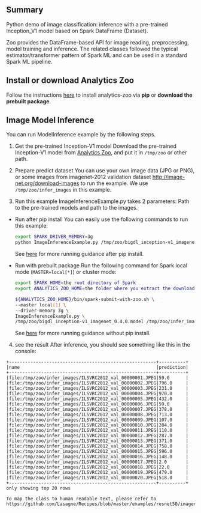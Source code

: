 ## Summary

Python demo of image classification: inference with a pre-trained Inception_V1 model based on Spark DataFrame (Dataset).

Zoo provides the DataFrame-based API for image reading, preprocessing, model training and inference. The related classes followed the typical estimator/transformer pattern of Spark ML and can be used in a standard Spark ML pipeline.

## Install or download Analytics Zoo

Follow the instructions [here](https://analytics-zoo.github.io/master/#PythonUserGuide/install/) to install analytics-zoo via __pip__ or __download the prebuilt package__.

## Image Model Inference
You can run ModelInference example by the following steps.

1. Get the pre-trained Inception-V1 model
Download the pre-trained Inception-V1 model from [Analytics Zoo](https://s3-ap-southeast-1.amazonaws.com/bigdl-models/imageclassification/imagenet/bigdl_inception-v1_imagenet_0.4.0.model),
and put it in `/tmp/zoo` or other path.

2. Prepare predict dataset
You can use your own image data (JPG or PNG), or some images from imagenet-2012 validation
dataset <http://image-net.org/download-images> to run the example. We use `/tmp/zoo/infer_images`
in this example.

3. Run this example
ImageInferenceExample.py takes 2 parameters: Path to the pre-trained models and path to the images.

- Run after pip install
You can easily use the following commands to run this example:
    ```bash
    export SPARK_DRIVER_MEMORY=3g
    python ImageInferenceExample.py /tmp/zoo/bigdl_inception-v1_imagenet_0.4.0.model /tmp/zoo/infer_images
    ```
    See [here](https://analytics-zoo.github.io/master/#PythonUserGuide/run/#run-after-pip-install) for more running guidance after pip install.

- Run with prebuilt package
Run the following command for Spark local mode (`MASTER=local[*]`) or cluster mode:
    ```bash
    export SPARK_HOME=the root directory of Spark
    export ANALYTICS_ZOO_HOME=the folder where you extract the downloaded Analytics Zoo zip package

    ${ANALYTICS_ZOO_HOME}/bin/spark-submit-with-zoo.sh \
    --master local[1] \
    --driver-memory 3g \
    ImageInferenceExample.py \
    /tmp/zoo/bigdl_inception-v1_imagenet_0.4.0.model /tmp/zoo/infer_images
    ```
    See [here](https://analytics-zoo.github.io/master/#PythonUserGuide/run/#run-without-pip-install) for more running guidance without pip install.

4. see the result
After inference, you should see something like this in the console:
```
+-------------------------------------------------------+----------+
|name                                                   |prediction|
+-------------------------------------------------------+----------+
|file:/tmp/zoo/infer_images/ILSVRC2012_val_00000001.JPEG|59.0      |
|file:/tmp/zoo/infer_images/ILSVRC2012_val_00000002.JPEG|796.0     |
|file:/tmp/zoo/infer_images/ILSVRC2012_val_00000003.JPEG|231.0     |
|file:/tmp/zoo/infer_images/ILSVRC2012_val_00000004.JPEG|970.0     |
|file:/tmp/zoo/infer_images/ILSVRC2012_val_00000005.JPEG|432.0     |
|file:/tmp/zoo/infer_images/ILSVRC2012_val_00000006.JPEG|59.0      |
|file:/tmp/zoo/infer_images/ILSVRC2012_val_00000007.JPEG|378.0     |
|file:/tmp/zoo/infer_images/ILSVRC2012_val_00000008.JPEG|713.0     |
|file:/tmp/zoo/infer_images/ILSVRC2012_val_00000009.JPEG|107.0     |
|file:/tmp/zoo/infer_images/ILSVRC2012_val_00000010.JPEG|284.0     |
|file:/tmp/zoo/infer_images/ILSVRC2012_val_00000011.JPEG|110.0     |
|file:/tmp/zoo/infer_images/ILSVRC2012_val_00000012.JPEG|287.0     |
|file:/tmp/zoo/infer_images/ILSVRC2012_val_00000013.JPEG|371.0     |
|file:/tmp/zoo/infer_images/ILSVRC2012_val_00000014.JPEG|758.0     |
|file:/tmp/zoo/infer_images/ILSVRC2012_val_00000015.JPEG|596.0     |
|file:/tmp/zoo/infer_images/ILSVRC2012_val_00000016.JPEG|148.0     |
|file:/tmp/zoo/infer_images/ILSVRC2012_val_00000017.JPEG|2.0       |
|file:/tmp/zoo/infer_images/ILSVRC2012_val_00000018.JPEG|22.0      |
|file:/tmp/zoo/infer_images/ILSVRC2012_val_00000019.JPEG|479.0     |
|file:/tmp/zoo/infer_images/ILSVRC2012_val_00000020.JPEG|518.0     |
+-------------------------------------------------------+----------+
only showing top 20 rows

```
    To map the class to human readable text, please refer to https://github.com/Lasagne/Recipes/blob/master/examples/resnet50/imagenet_classes.txt 
